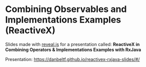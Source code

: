 # Combining Observables and Implementations Examples (ReactiveX)

Slides made with [reveal.js](https://github.com/hakimel/reveal.js) for a presentation called: 
**ReactiveX in Combining Operators & Implementations Examples with RxJava**

Presentation: https://danbeltf.github.io/reactivex-rxjava-slides/#/
